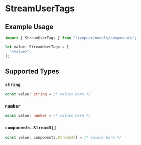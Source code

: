 # StreamUserTags

## Example Usage

```typescript
import { StreamUserTags } from "livepeer/models/components";

let value: StreamUserTags = [
  "<value>",
];
```

## Supported Types

### `string`

```typescript
const value: string = /* values here */
```

### `number`

```typescript
const value: number = /* values here */
```

### `components.Stream3[]`

```typescript
const value: components.Stream3[] = /* values here */
```

